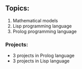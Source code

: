 ## Topics:
1. Mathematical models
2. Lisp programming language
3. Prolog programming language

### Projects:
 - 3 projects in Prolog language
 - 3 projects in Lisp language
